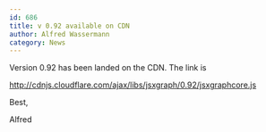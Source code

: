 ```yaml
---
id: 686
title: v 0.92 available on CDN
author: Alfred Wassermann
category: News
---
```

Version 0.92 has been landed on the CDN. The link is

<http://cdnjs.cloudflare.com/ajax/libs/jsxgraph/0.92/jsxgraphcore.js>

Best,
  
Alfred